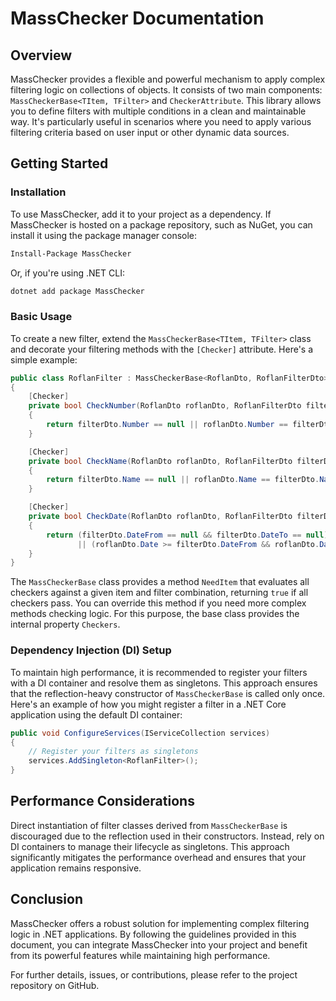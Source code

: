 # MassChecker Documentation

## Overview

MassChecker provides a flexible and powerful mechanism to apply complex filtering logic on collections of objects. It consists of two main components: `MassCheckerBase<TItem, TFilter>` and `CheckerAttribute`. This library allows you to define filters with multiple conditions in a clean and maintainable way. It's particularly useful in scenarios where you need to apply various filtering criteria based on user input or other dynamic data sources.

## Getting Started

### Installation

To use MassChecker, add it to your project as a dependency. If MassChecker is hosted on a package repository, such as NuGet, you can install it using the package manager console:

```bash
Install-Package MassChecker
```

Or, if you're using .NET CLI:

```bash
dotnet add package MassChecker
```

### Basic Usage

To create a new filter, extend the `MassCheckerBase<TItem, TFilter>` class and decorate your filtering methods with the `[Checker]` attribute. Here's a simple example:

```csharp
public class RoflanFilter : MassCheckerBase<RoflanDto, RoflanFilterDto>
{
    [Checker]
    private bool CheckNumber(RoflanDto roflanDto, RoflanFilterDto filterDto)
    {
        return filterDto.Number == null || roflanDto.Number == filterDto.Number;
    }

    [Checker]
    private bool CheckName(RoflanDto roflanDto, RoflanFilterDto filterDto)
    {
        return filterDto.Name == null || roflanDto.Name == filterDto.Name;
    }

    [Checker]
    private bool CheckDate(RoflanDto roflanDto, RoflanFilterDto filterDto)
    {
        return (filterDto.DateFrom == null && filterDto.DateTo == null) 
               || (roflanDto.Date >= filterDto.DateFrom && roflanDto.Date <= filterDto.DateTo);
    }
}
```

The `MassCheckerBase` class provides a method `NeedItem` that evaluates all checkers against a given item and filter combination, returning `true` if all checkers pass. You can override this method if you need more complex methods checking logic. For this purpose, the base class provides the internal property `Checkers`.

### Dependency Injection (DI) Setup

To maintain high performance, it is recommended to register your filters with a DI container and resolve them as singletons. This approach ensures that the reflection-heavy constructor of `MassCheckerBase` is called only once. Here's an example of how you might register a filter in a .NET Core application using the default DI container:

```csharp
public void ConfigureServices(IServiceCollection services)
{
    // Register your filters as singletons
    services.AddSingleton<RoflanFilter>();
}
```

## Performance Considerations

Direct instantiation of filter classes derived from `MassCheckerBase` is discouraged due to the reflection used in their constructors. Instead, rely on DI containers to manage their lifecycle as singletons. This approach significantly mitigates the performance overhead and ensures that your application remains responsive.

## Conclusion

MassChecker offers a robust solution for implementing complex filtering logic in .NET applications. By following the guidelines provided in this document, you can integrate MassChecker into your project and benefit from its powerful features while maintaining high performance.

For further details, issues, or contributions, please refer to the project repository on GitHub.
